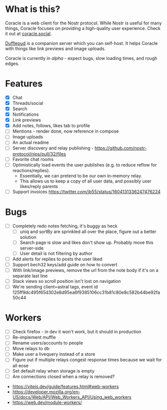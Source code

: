 # What is this?

Coracle is a web client for the Nostr protocol. While Nostr is useful for many things, Coracle focuses on providing a high-quality user experience. Check it out at [coracle.social](https://coracle.social).

[Dufflepud](https://github.com/staab/dufflepud) is a companion server which you can self-host. It helps Coracle with things like link previews and image uploads.

Coracle is currently in _alpha_ - expect bugs, slow loading times, and rough edges.

# Features

- [x] Chat
- [x] Threads/social
- [x] Search
- [x] Notifications
- [x] Link previews
- [x] Add notes, follows, likes tab to profile
- [ ] Mentions - render done, now reference in compose
- [ ] Image uploads
- [ ] An actual readme
- [ ] Server discovery and relay publishing - https://github.com/nostr-protocol/nips/pull/32/files
- [ ] Favorite chat rooms
- [ ] Optimistically load events the user publishes (e.g. to reduce reflow for reactions/replies).
  - Essentially, we can pretend to be our own in-memory relay.
  - This allows us to keep a copy of all user data, and possibly user likes/reply parents
- [ ] Support invoices https://twitter.com/jb55/status/1604131336247476224

# Bugs

- [ ] Completely redo notes fetching, it's buggy as heck
  - [ ] uniq and sortBy are sprinkled all over the place, figure out a better solution
  - [ ] Search page is slow and likes don't show up. Probably move this server-side
  - [ ] User detail is not filtering by author
- [ ] Add alerts for replies to posts the user liked
- [ ] Support bech32 keys/add guide on how to convert
- [ ] With link/image previews, remove the url from the note body if it's on a separate last line
- [ ] Stack views so scroll position isn't lost on navigation
- [ ] We're sending client=astral tags, event id 125ff9dc495f65d302e8d95ea6f9385106cc31b81c80e8c582b44be92fa50c44

# Workers

- [ ] Check firefox - in dev it won't work, but it should in production
- [ ] Re-implement muffle
- [ ] Rename users/accounts to people
- [ ] Move relays to db
- [ ] Make user a livequery instead of a store
- [ ] Figure out if multiple relays congest response times because we wait for all eose
- [ ] Set default relay when storage is empty
- [ ] Are connections closed when a relay is removed?
- https://vitejs.dev/guide/features.html#web-workers
- https://developer.mozilla.org/en-US/docs/Web/API/Web_Workers_API/Using_web_workers
- https://web.dev/module-workers/

